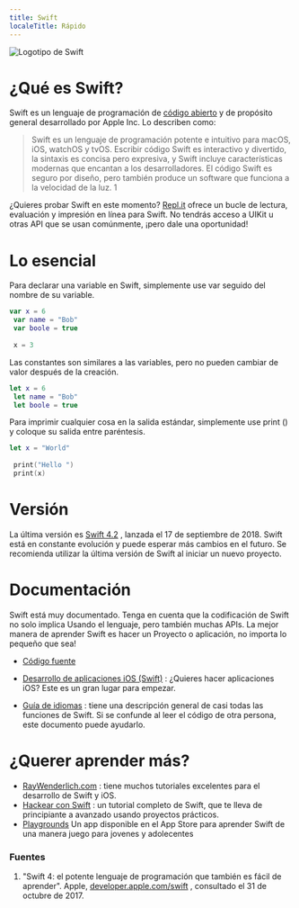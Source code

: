 ```yaml
---
title: Swift
localeTitle: Rápido
---
```

![Logotipo de Swift](https://developer.apple.com/assets/elements/icons/swift-playgrounds/swift-playgrounds-64x64_2x.png)

# ¿Qué es Swift?

Swift es un lenguaje de programación de [código abierto](https://en.wikipedia.org/wiki/Open-source_software) y de propósito general desarrollado por Apple Inc. Lo describen como:

> Swift es un lenguaje de programación potente e intuitivo para macOS, iOS, watchOS y tvOS. Escribir código Swift es interactivo y divertido, la sintaxis es concisa pero expresiva, y Swift incluye características modernas que encantan a los desarrolladores. El código Swift es seguro por diseño, pero también produce un software que funciona a la velocidad de la luz. 1

¿Quieres probar Swift en este momento? [Repl.it](https://repl.it/languages/swift) ofrece un bucle de lectura, evaluación y impresión en línea para Swift. No tendrás acceso a UIKit u otras API que se usan comúnmente, ¡pero dale una oportunidad!

# Lo esencial

Para declarar una variable en Swift, simplemente use var seguido del nombre de su variable.

```Swift
var x = 6 
 var name = "Bob" 
 var boole = true 
 
 x = 3 
```

Las constantes son similares a las variables, pero no pueden cambiar de valor después de la creación.

```Swift
let x = 6 
 let name = "Bob" 
 let boole = true 
```

Para imprimir cualquier cosa en la salida estándar, simplemente use print () y coloque su salida entre paréntesis.

```Swift
let x = "World" 
 
 print("Hello ") 
 print(x) 
```

# Versión

La última versión es [Swift 4.2](https://developer.apple.com/library/content/documentation/Swift/Conceptual/Swift_Programming_Language/RevisionHistory.html) , lanzada el 17 de septiembre de 2018. Swift está en constante evolución y puede esperar más cambios en el futuro. Se recomienda utilizar la última versión de Swift al iniciar un nuevo proyecto.

# Documentación

Swift está muy documentado. Tenga en cuenta que la codificación de Swift no solo implica Usando el lenguaje, pero también muchas APIs. La mejor manera de aprender Swift es hacer un Proyecto o aplicación, no importa lo pequeño que sea!

*   [Código fuente](https://github.com/apple/swift)
    
*   [Desarrollo de aplicaciones iOS (Swift)](https://developer.apple.com/library/content/referencelibrary/GettingStarted/DevelopiOSAppsSwift/) : ¿Quieres hacer aplicaciones iOS? Este es un gran lugar para empezar.
    
*   [Guía de idiomas](https://developer.apple.com/library/content/documentation/Swift/Conceptual/Swift_Programming_Language/) : tiene una descripción general de casi todas las funciones de Swift. Si se confunde al leer el código de otra persona, este documento puede ayudarlo.
    

# ¿Querer aprender más?

*   [RayWenderlich.com](https://www.raywenderlich.com/) : tiene muchos tutoriales excelentes para el desarrollo de Swift y iOS.
*   [Hackear con Swift](https://www.hackingwithswift.com/read) : un tutorial completo de Swift, que te lleva de principiante a avanzado usando proyectos prácticos.
*   [Playgrounds](https://www.apple.com/es/swift/playgrounds/) Un app disponible en el App Store para aprender Swift de una manera juego para jovenes y adolecentes

### Fuentes

1.  "Swift 4: el potente lenguaje de programación que también es fácil de aprender". Apple, [developer.apple.com/swift](https://developer.apple.com/swift/) , consultado el 31 de octubre de 2017.
